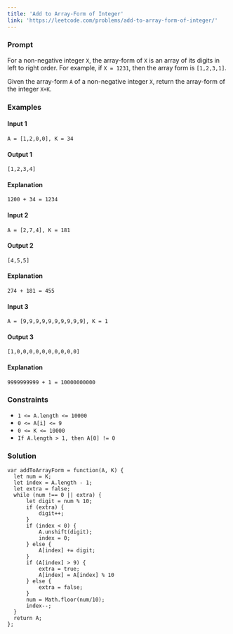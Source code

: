 ```yaml
---
title: 'Add to Array-Form of Integer'
link: 'https://leetcode.com/problems/add-to-array-form-of-integer/'
---
```




<!-- ### Contents -->

<!-- * **[Prompt](#prompt)**
* **[Conceptual Overview](#conceptual-overview)**
* **[Examples](#examples)**
* **[Space and Time Complexity](#space-and-time-complexity)**
* **[Solution](#solution)** -->


### Prompt
For a non-negative integer `X`, the array-form of `X` is an array of its digits in left to right order.  For example, if `X = 1231`, then the array form is `[1,2,3,1]`.

Given the array-form `A` of a non-negative integer `X`, return the array-form of the integer `X+K`.



### Examples

#### Input 1
`A = [1,2,0,0], K = 34`
#### Output 1
`[1,2,3,4]`

#### Explanation
`1200 + 34 = 1234`


#### Input 2
`A = [2,7,4], K = 181`
#### Output 2
`[4,5,5]`
#### Explanation
`274 + 181 = 455`

#### Input 3
`A = [9,9,9,9,9,9,9,9,9,9], K = 1`
#### Output 3
`[1,0,0,0,0,0,0,0,0,0,0]`
#### Explanation
`9999999999 + 1 = 10000000000`



### Constraints

* `1 <= A.length <= 10000`
* `0 <= A[i] <= 9`
* `0 <= K <= 10000`
* `If A.length > 1, then A[0] != 0`


### Solution

```
var addToArrayForm = function(A, K) {
  let num = K;
  let index = A.length - 1;
  let extra = false;
  while (num !== 0 || extra) {
      let digit = num % 10;
      if (extra) {
          digit++;
      }
      if (index < 0) {
          A.unshift(digit);
          index = 0;
      } else {
          A[index] += digit;  
      }
      if (A[index] > 9) {
          extra = true;
          A[index] = A[index] % 10
      } else {
          extra = false;
      }
      num = Math.floor(num/10);
      index--;
  }
  return A;
};

```
